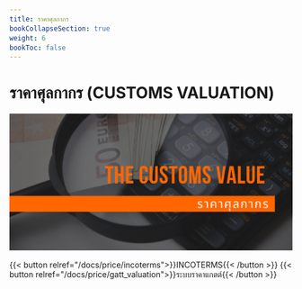 ```yaml
---
title: ราคาศุลกากร
bookCollapseSection: true
weight: 6
bookToc: false
---
```


ราคาศุลกากร (CUSTOMS VALUATION)
===


![](https://github.com/ecs-support/knowledge-center/raw/master/img/the-customs-value.png)

{{< button relref="/docs/price/incoterms">}}INCOTERMS{{< /button >}}
{{< button relref="/docs/price/gatt_valuation">}}ระบบราคาแกตต์{{< /button >}}

